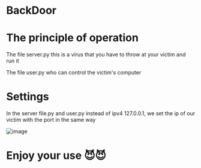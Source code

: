# BackDoor

# The principle of operation

The file server.py this is a virus that you have to throw at your victim and run it

The file user.py who can control the victim's computer

# Settings

In the server file.py and user.py instead of ipv4 127.0.0.1, we set the ip of our victim with the port in the same way

![image](https://github.com/NullRetr0/BackDoor/assets/162970570/cda34216-911e-4d8e-9a89-29fa93dba1f3)


# Enjoy your use 😈😈
